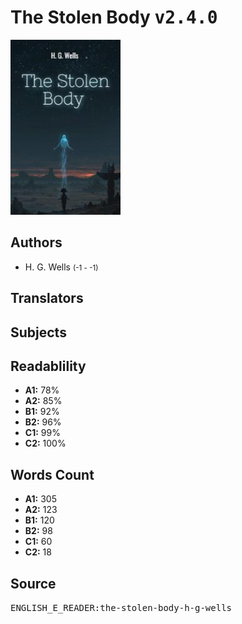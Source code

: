 # The Stolen Body <kbd>v2.4.0</kbd>

![](./cover.medium.jpg "")

## Authors


 - H. G. Wells <small>(-1 - -1)</small>

## Translators



## Subjects



## Readablility


 - **A1:** 78%
 - **A2:** 85%
 - **B1:** 92%
 - **B2:** 96%
 - **C1:** 99%
 - **C2:** 100%

## Words Count


 - **A1:** 305
 - **A2:** 123
 - **B1:** 120
 - **B2:** 98
 - **C1:** 60
 - **C2:** 18

## Source


<kbd>ENGLISH_E_READER:the-stolen-body-h-g-wells</kbd>

